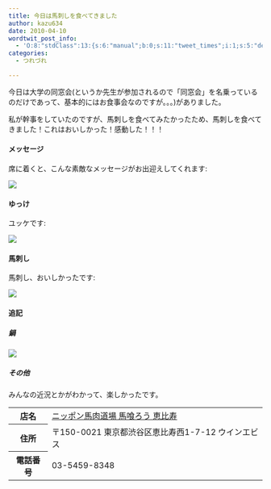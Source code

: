 ```yaml
---
title: 今日は馬刺しを食べてきました
author: kazu634
date: 2010-04-10
wordtwit_post_info:
  - 'O:8:"stdClass":13:{s:6:"manual";b:0;s:11:"tweet_times";i:1;s:5:"delay";i:0;s:7:"enabled";i:1;s:10:"separation";s:2:"60";s:7:"version";s:3:"3.7";s:14:"tweet_template";b:0;s:6:"status";i:2;s:6:"result";a:0:{}s:13:"tweet_counter";i:2;s:13:"tweet_log_ids";a:1:{i:0;i:5217;}s:9:"hash_tags";a:0:{}s:8:"accounts";a:1:{i:0;s:7:"kazu634";}}'
categories:
  - つれづれ

---
```

<div class="section">
<p>
    今日は大学の同窓会(というか先生が参加されるので「同窓会」を名乗っているのだけであって、基本的にはお食事会なのですが。。。)がありました。
</p>
  
<p>
    私が幹事をしていたのですが、馬刺しを食べてみたかったため、馬刺しを食べてきました！これはおいしかった！感動した！！！
</p>
  
<h4>
    メッセージ
</h4>
  
<p>
    席に着くと、こんな素敵なメッセージがお出迎えしてくれます:
</p>
  
<p>
<center>
</center>
</p>
  
<p>
<a href="http://flickr.com/photos/42332031@N02/4507993696/" onclick="__gaTracker('send', 'event', 'outbound-article', 'http://flickr.com/photos/42332031@N02/4507993696/', '');" title="message1"><img src="http://farm3.static.flickr.com/2700/4507993696_ec9d377902.jpg" /></a>
</p></p> 
  
<h4>
    ゆっけ
</h4>
  
<p>
    ユッケです:
</p>
  
<p>
<center>
</center>
</p>
  
<p>
<a href="http://flickr.com/photos/42332031@N02/4507353241/" onclick="__gaTracker('send', 'event', 'outbound-article', 'http://flickr.com/photos/42332031@N02/4507353241/', '');" title="yukke3"><img src="http://farm5.static.flickr.com/4024/4507353241_3cee77a85e.jpg" /></a>
</p></p> 
  
<h4>
    馬刺し
</h4>
  
<p>
    馬刺し、おいしかったです:
</p>
  
<p>
<center>
</center>
</p>
  
<p>
<a href="http://flickr.com/photos/42332031@N02/4507353571/" onclick="__gaTracker('send', 'event', 'outbound-article', 'http://flickr.com/photos/42332031@N02/4507353571/', '');" title="basashi"><img src="http://farm3.static.flickr.com/2753/4507353571_7d3a7e7a5f.jpg" /></a>
</p></p> 
  
<h4>
    追記
</h4>
  
<h5>
    鍋
</h5>
  
<p>
<center>
</center>
</p>
  
<p>
<a href="http://flickr.com/photos/42332031@N02/4508954883/" onclick="__gaTracker('send', 'event', 'outbound-article', 'http://flickr.com/photos/42332031@N02/4508954883/', '');" title="Sakura nabe"><img src="http://farm3.static.flickr.com/2346/4508954883_c2557669bf.jpg" /></a>
</p></p> 
  
<h5>
    その他
</h5>
  
<p>
    みんなの近況とかがわかって、楽しかったです。
</p>
  
<table>
<tr>
<th>
        店名
</th>
      
<td>
<a href="http://r.gnavi.co.jp/b814501/?ak=VMPVyGdfIVYCrk8cr02oSYEV7QXvr8jhUTdC%2Ba4dsB8%3D" onclick="__gaTracker('send', 'event', 'outbound-article', 'http://r.gnavi.co.jp/b814501/?ak=VMPVyGdfIVYCrk8cr02oSYEV7QXvr8jhUTdC%2Ba4dsB8%3D', 'ニッポン馬肉道場 馬喰ろう 恵比寿');" target="_blank">ニッポン馬肉道場 馬喰ろう 恵比寿</a>
</td>
</tr>
    
<tr>
<th>
        住所
</th>
      
<td>
        〒150-0021 東京都渋谷区恵比寿西1-7-12 ウインエビス
</td>
</tr>
    
<tr>
<th>
        電話番号
</th>
      
<td>
        03-5459-8348
</td>
</tr>
</table>
</div>
